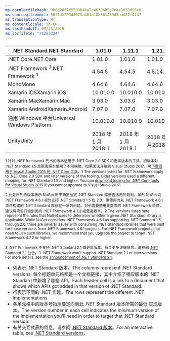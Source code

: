 ```yaml
---
ms.openlocfilehash: 9b8d28f7f5508b4ba7c46306b5e78aa3d53d95e0
ms.sourcegitcommit: 56f1d1203d0075a461a10a301459d3aa452f4f47
ms.translationtype: HT
ms.contentlocale: zh-CN
ms.lasthandoff: 09/25/2019
ms.locfileid: "71263334"
---
```

| <span data-ttu-id="1c5be-101">.NET Standard</span><span class="sxs-lookup"><span data-stu-id="1c5be-101">.NET Standard</span></span>              | <span data-ttu-id="1c5be-102">[1.0]</span><span class="sxs-lookup"><span data-stu-id="1c5be-102">[1.0]</span></span>  | <span data-ttu-id="1c5be-103">[1.1]</span><span class="sxs-lookup"><span data-stu-id="1c5be-103">[1.1]</span></span>  | <span data-ttu-id="1c5be-104">[1.2]</span><span class="sxs-lookup"><span data-stu-id="1c5be-104">[1.2]</span></span> | <span data-ttu-id="1c5be-105">[1.3]</span><span class="sxs-lookup"><span data-stu-id="1c5be-105">[1.3]</span></span> | <span data-ttu-id="1c5be-106">[1.4]</span><span class="sxs-lookup"><span data-stu-id="1c5be-106">[1.4]</span></span> | <span data-ttu-id="1c5be-107">[1.5]</span><span class="sxs-lookup"><span data-stu-id="1c5be-107">[1.5]</span></span>              | <span data-ttu-id="1c5be-108">[1.6]</span><span class="sxs-lookup"><span data-stu-id="1c5be-108">[1.6]</span></span>              | <span data-ttu-id="1c5be-109">[2.0]</span><span class="sxs-lookup"><span data-stu-id="1c5be-109">[2.0]</span></span>               | <span data-ttu-id="1c5be-110">[2.1]</span><span class="sxs-lookup"><span data-stu-id="1c5be-110">[2.1]</span></span> |
|----------------------------|--------|--------|-------|-------|-------|--------------------|--------------------|---------------------|---------------------
| <span data-ttu-id="1c5be-111">.NET Core</span><span class="sxs-lookup"><span data-stu-id="1c5be-111">.NET Core</span></span>                  | <span data-ttu-id="1c5be-112">1.0</span><span class="sxs-lookup"><span data-stu-id="1c5be-112">1.0</span></span>    | <span data-ttu-id="1c5be-113">1.0</span><span class="sxs-lookup"><span data-stu-id="1c5be-113">1.0</span></span>    | <span data-ttu-id="1c5be-114">1.0</span><span class="sxs-lookup"><span data-stu-id="1c5be-114">1.0</span></span>   | <span data-ttu-id="1c5be-115">1.0</span><span class="sxs-lookup"><span data-stu-id="1c5be-115">1.0</span></span>   | <span data-ttu-id="1c5be-116">1.0</span><span class="sxs-lookup"><span data-stu-id="1c5be-116">1.0</span></span>   | <span data-ttu-id="1c5be-117">1.0</span><span class="sxs-lookup"><span data-stu-id="1c5be-117">1.0</span></span>                | <span data-ttu-id="1c5be-118">1.0</span><span class="sxs-lookup"><span data-stu-id="1c5be-118">1.0</span></span>                | <span data-ttu-id="1c5be-119">2.0</span><span class="sxs-lookup"><span data-stu-id="1c5be-119">2.0</span></span>                 | <span data-ttu-id="1c5be-120">3.0</span><span class="sxs-lookup"><span data-stu-id="1c5be-120">3.0</span></span> |
| <span data-ttu-id="1c5be-121">.NET Framework <sup>1</sup></span><span class="sxs-lookup"><span data-stu-id="1c5be-121">.NET Framework <sup>1</sup></span></span>| <span data-ttu-id="1c5be-122">4.5</span><span class="sxs-lookup"><span data-stu-id="1c5be-122">4.5</span></span>    | <span data-ttu-id="1c5be-123">4.5</span><span class="sxs-lookup"><span data-stu-id="1c5be-123">4.5</span></span>    | <span data-ttu-id="1c5be-124">4.5.1</span><span class="sxs-lookup"><span data-stu-id="1c5be-124">4.5.1</span></span> | <span data-ttu-id="1c5be-125">4.6</span><span class="sxs-lookup"><span data-stu-id="1c5be-125">4.6</span></span>   | <span data-ttu-id="1c5be-126">4.6.1</span><span class="sxs-lookup"><span data-stu-id="1c5be-126">4.6.1</span></span> | <span data-ttu-id="1c5be-127">4.6.1 <sup>2</sup></span><span class="sxs-lookup"><span data-stu-id="1c5be-127">4.6.1 <sup>2</sup></span></span> | <span data-ttu-id="1c5be-128">4.6.1 <sup>2</sup></span><span class="sxs-lookup"><span data-stu-id="1c5be-128">4.6.1 <sup>2</sup></span></span> | <span data-ttu-id="1c5be-129">4.6.1 <sup>2</sup></span><span class="sxs-lookup"><span data-stu-id="1c5be-129">4.6.1 <sup>2</sup></span></span>  | <span data-ttu-id="1c5be-130">N/A<sup>3</sup></span><span class="sxs-lookup"><span data-stu-id="1c5be-130">N/A<sup>3</sup></span></span> |
| <span data-ttu-id="1c5be-131">Mono</span><span class="sxs-lookup"><span data-stu-id="1c5be-131">Mono</span></span>                       | <span data-ttu-id="1c5be-132">4.6</span><span class="sxs-lookup"><span data-stu-id="1c5be-132">4.6</span></span>    | <span data-ttu-id="1c5be-133">4.6</span><span class="sxs-lookup"><span data-stu-id="1c5be-133">4.6</span></span>    | <span data-ttu-id="1c5be-134">4.6</span><span class="sxs-lookup"><span data-stu-id="1c5be-134">4.6</span></span>   | <span data-ttu-id="1c5be-135">4.6</span><span class="sxs-lookup"><span data-stu-id="1c5be-135">4.6</span></span>   | <span data-ttu-id="1c5be-136">4.6</span><span class="sxs-lookup"><span data-stu-id="1c5be-136">4.6</span></span>   | <span data-ttu-id="1c5be-137">4.6</span><span class="sxs-lookup"><span data-stu-id="1c5be-137">4.6</span></span>                | <span data-ttu-id="1c5be-138">4.6</span><span class="sxs-lookup"><span data-stu-id="1c5be-138">4.6</span></span>                | <span data-ttu-id="1c5be-139">5.4</span><span class="sxs-lookup"><span data-stu-id="1c5be-139">5.4</span></span>                 | <span data-ttu-id="1c5be-140">6.4</span><span class="sxs-lookup"><span data-stu-id="1c5be-140">6.4</span></span> |
| <span data-ttu-id="1c5be-141">Xamarin.iOS</span><span class="sxs-lookup"><span data-stu-id="1c5be-141">Xamarin.iOS</span></span>                | <span data-ttu-id="1c5be-142">10.0</span><span class="sxs-lookup"><span data-stu-id="1c5be-142">10.0</span></span>   | <span data-ttu-id="1c5be-143">10.0</span><span class="sxs-lookup"><span data-stu-id="1c5be-143">10.0</span></span>   | <span data-ttu-id="1c5be-144">10.0</span><span class="sxs-lookup"><span data-stu-id="1c5be-144">10.0</span></span>  | <span data-ttu-id="1c5be-145">10.0</span><span class="sxs-lookup"><span data-stu-id="1c5be-145">10.0</span></span>  | <span data-ttu-id="1c5be-146">10.0</span><span class="sxs-lookup"><span data-stu-id="1c5be-146">10.0</span></span>  | <span data-ttu-id="1c5be-147">10.0</span><span class="sxs-lookup"><span data-stu-id="1c5be-147">10.0</span></span>               | <span data-ttu-id="1c5be-148">10.0</span><span class="sxs-lookup"><span data-stu-id="1c5be-148">10.0</span></span>               | <span data-ttu-id="1c5be-149">10.14</span><span class="sxs-lookup"><span data-stu-id="1c5be-149">10.14</span></span>               | <span data-ttu-id="1c5be-150">12.16</span><span class="sxs-lookup"><span data-stu-id="1c5be-150">12.16</span></span> |
| <span data-ttu-id="1c5be-151">Xamarin.Mac</span><span class="sxs-lookup"><span data-stu-id="1c5be-151">Xamarin.Mac</span></span>                | <span data-ttu-id="1c5be-152">3.0</span><span class="sxs-lookup"><span data-stu-id="1c5be-152">3.0</span></span>    | <span data-ttu-id="1c5be-153">3.0</span><span class="sxs-lookup"><span data-stu-id="1c5be-153">3.0</span></span>    | <span data-ttu-id="1c5be-154">3.0</span><span class="sxs-lookup"><span data-stu-id="1c5be-154">3.0</span></span>   | <span data-ttu-id="1c5be-155">3.0</span><span class="sxs-lookup"><span data-stu-id="1c5be-155">3.0</span></span>   | <span data-ttu-id="1c5be-156">3.0</span><span class="sxs-lookup"><span data-stu-id="1c5be-156">3.0</span></span>   | <span data-ttu-id="1c5be-157">3.0</span><span class="sxs-lookup"><span data-stu-id="1c5be-157">3.0</span></span>                | <span data-ttu-id="1c5be-158">3.0</span><span class="sxs-lookup"><span data-stu-id="1c5be-158">3.0</span></span>                | <span data-ttu-id="1c5be-159">3.8</span><span class="sxs-lookup"><span data-stu-id="1c5be-159">3.8</span></span>                 | <span data-ttu-id="1c5be-160">5.16</span><span class="sxs-lookup"><span data-stu-id="1c5be-160">5.16</span></span> |
| <span data-ttu-id="1c5be-161">Xamarin.Android</span><span class="sxs-lookup"><span data-stu-id="1c5be-161">Xamarin.Android</span></span>            | <span data-ttu-id="1c5be-162">7.0</span><span class="sxs-lookup"><span data-stu-id="1c5be-162">7.0</span></span>    | <span data-ttu-id="1c5be-163">7.0</span><span class="sxs-lookup"><span data-stu-id="1c5be-163">7.0</span></span>    | <span data-ttu-id="1c5be-164">7.0</span><span class="sxs-lookup"><span data-stu-id="1c5be-164">7.0</span></span>   | <span data-ttu-id="1c5be-165">7.0</span><span class="sxs-lookup"><span data-stu-id="1c5be-165">7.0</span></span>   | <span data-ttu-id="1c5be-166">7.0</span><span class="sxs-lookup"><span data-stu-id="1c5be-166">7.0</span></span>   | <span data-ttu-id="1c5be-167">7.0</span><span class="sxs-lookup"><span data-stu-id="1c5be-167">7.0</span></span>                | <span data-ttu-id="1c5be-168">7.0</span><span class="sxs-lookup"><span data-stu-id="1c5be-168">7.0</span></span>                | <span data-ttu-id="1c5be-169">8.0</span><span class="sxs-lookup"><span data-stu-id="1c5be-169">8.0</span></span>                 | <span data-ttu-id="1c5be-170">10.0</span><span class="sxs-lookup"><span data-stu-id="1c5be-170">10.0</span></span> |
| <span data-ttu-id="1c5be-171">通用 Windows 平台</span><span class="sxs-lookup"><span data-stu-id="1c5be-171">Universal Windows Platform</span></span> | <span data-ttu-id="1c5be-172">10.0</span><span class="sxs-lookup"><span data-stu-id="1c5be-172">10.0</span></span>   | <span data-ttu-id="1c5be-173">10.0</span><span class="sxs-lookup"><span data-stu-id="1c5be-173">10.0</span></span>   | <span data-ttu-id="1c5be-174">10.0</span><span class="sxs-lookup"><span data-stu-id="1c5be-174">10.0</span></span>  | <span data-ttu-id="1c5be-175">10.0</span><span class="sxs-lookup"><span data-stu-id="1c5be-175">10.0</span></span>  | <span data-ttu-id="1c5be-176">10.0</span><span class="sxs-lookup"><span data-stu-id="1c5be-176">10.0</span></span>  | <span data-ttu-id="1c5be-177">10.0.16299</span><span class="sxs-lookup"><span data-stu-id="1c5be-177">10.0.16299</span></span>         | <span data-ttu-id="1c5be-178">10.0.16299</span><span class="sxs-lookup"><span data-stu-id="1c5be-178">10.0.16299</span></span>         | <span data-ttu-id="1c5be-179">10.0.16299</span><span class="sxs-lookup"><span data-stu-id="1c5be-179">10.0.16299</span></span>          | <span data-ttu-id="1c5be-180">待定</span><span class="sxs-lookup"><span data-stu-id="1c5be-180">TBD</span></span> |
| <span data-ttu-id="1c5be-181">Unity</span><span class="sxs-lookup"><span data-stu-id="1c5be-181">Unity</span></span>                      | <span data-ttu-id="1c5be-182">2018 年 1 月</span><span class="sxs-lookup"><span data-stu-id="1c5be-182">2018.1</span></span> | <span data-ttu-id="1c5be-183">2018 年 1 月</span><span class="sxs-lookup"><span data-stu-id="1c5be-183">2018.1</span></span> | <span data-ttu-id="1c5be-184">2018 年 1 月</span><span class="sxs-lookup"><span data-stu-id="1c5be-184">2018.1</span></span>| <span data-ttu-id="1c5be-185">2018 年 1 月</span><span class="sxs-lookup"><span data-stu-id="1c5be-185">2018.1</span></span>| <span data-ttu-id="1c5be-186">2018 年 1 月</span><span class="sxs-lookup"><span data-stu-id="1c5be-186">2018.1</span></span>| <span data-ttu-id="1c5be-187">2018 年 1 月</span><span class="sxs-lookup"><span data-stu-id="1c5be-187">2018.1</span></span>             |  <span data-ttu-id="1c5be-188">2018 年 1 月</span><span class="sxs-lookup"><span data-stu-id="1c5be-188">2018.1</span></span>            | <span data-ttu-id="1c5be-189">2018 年 1 月</span><span class="sxs-lookup"><span data-stu-id="1c5be-189">2018.1</span></span>              | <span data-ttu-id="1c5be-190">待定</span><span class="sxs-lookup"><span data-stu-id="1c5be-190">TBD</span></span> |

<span data-ttu-id="1c5be-191"><sup>1 针对 .NET framework 列出的版本适用于 .NET Core 2.0 SDK 和更高版本的工具。旧版本对 .NET Standard 1.5 及更高版本使用了不同映射。如果无法升级到 Visual Studio 2017，可[下载适用于 Visual Studio 2015 的 .NET Core 工具](https://github.com/dotnet/core/blob/master/release-notes/download-archive.md)。</sup></span><span class="sxs-lookup"><span data-stu-id="1c5be-191"><sup>1 The versions listed for .NET Framework apply to .NET Core 2.0 SDK and later versions of the tooling. Older versions used a different mapping for .NET Standard 1.5 and higher. You can [download tooling for .NET Core tools for Visual Studio 2015](https://github.com/dotnet/core/blob/master/release-notes/download-archive.md) if you cannot upgrade to Visual Studio 2017.</sup></span></span>

<span data-ttu-id="1c5be-192"><sup>2 此处所列的版本表示 NuGet 用于确定给定 .NET Standard 库是否适用的规则。虽然 NuGet 将 .NET Framework 4.6.1 视为支持 .NET Standard 1.5 到 2.0，但使用为从 .NET Framework 4.6.1 项目构建的 .NET Standard 库存在一系列问题。对于需要使用此类库的 .NET Framework 项目，建议将项目升级到面向 .NET Framework 4.7.2 或更高版本。</sup></span><span class="sxs-lookup"><span data-stu-id="1c5be-192"><sup>2 The versions listed here represent the rules that NuGet uses to determine whether a given .NET Standard library is applicable. While NuGet considers .NET Framework 4.6.1 as supporting .NET Standard 1.5 through 2.0, there are several issues with consuming .NET Standard libraries that were built for those versions from .NET Framework 4.6.1 projects. For .NET Framework projects that need to use such libraries, we recommend that you upgrade the project to target .NET Framework 4.7.2 or higher.</sup></span></span>

<span data-ttu-id="1c5be-193"><sup>3 .NET Framework 不支持 .NET Standard 2.1 或更高版本。有关更多详细信息，请参阅 [.NET Standard 2.1 公告](https://devblogs.microsoft.com/dotnet/announcing-net-standard-2-1/)。</sup></span><span class="sxs-lookup"><span data-stu-id="1c5be-193"><sup>3 .NET Framework won't support .NET Standard 2.1 or later versions. For more details, see the [announcement of .NET Standard 2.1](https://devblogs.microsoft.com/dotnet/announcing-net-standard-2-1/).</sup></span></span>

- <span data-ttu-id="1c5be-194">列表示 .NET Standard 版本。</span><span class="sxs-lookup"><span data-stu-id="1c5be-194">The columns represent .NET Standard versions.</span></span> <span data-ttu-id="1c5be-195">每个标题单元格都是一个文档链接，其中介绍了相应版本的 .NET Standard 中新增了哪些 API。</span><span class="sxs-lookup"><span data-stu-id="1c5be-195">Each header cell is a link to a document that shows which APIs got added in that version of .NET Standard.</span></span>
- <span data-ttu-id="1c5be-196">行表示不同的 .NET 实现。</span><span class="sxs-lookup"><span data-stu-id="1c5be-196">The rows represent the different .NET implementations.</span></span>
- <span data-ttu-id="1c5be-197">各单元格中的版本号指示要定向到此 .NET Standard 版本所需的最低  实现版本。</span><span class="sxs-lookup"><span data-stu-id="1c5be-197">The version number in each cell indicates the *minimum* version of the implementation you'll need in order to target that .NET Standard version.</span></span>
- <span data-ttu-id="1c5be-198">有关交互式表的信息，请参阅 [.NET Standard 版本](https://dotnet.microsoft.com/platform/dotnet-standard#versions)。</span><span class="sxs-lookup"><span data-stu-id="1c5be-198">For an interactive table, see [.NET Standard versions](https://dotnet.microsoft.com/platform/dotnet-standard#versions).</span></span>

[1.0]: https://github.com/dotnet/standard/blob/master/docs/versions/netstandard1.0.md
[1.1]: https://github.com/dotnet/standard/blob/master/docs/versions/netstandard1.1.md
[1.2]: https://github.com/dotnet/standard/blob/master/docs/versions/netstandard1.2.md
[1.3]: https://github.com/dotnet/standard/blob/master/docs/versions/netstandard1.3.md
[1.4]: https://github.com/dotnet/standard/blob/master/docs/versions/netstandard1.4.md
[1.5]: https://github.com/dotnet/standard/blob/master/docs/versions/netstandard1.5.md
[1.6]: https://github.com/dotnet/standard/blob/master/docs/versions/netstandard1.6.md
[2.0]: https://github.com/dotnet/standard/blob/master/docs/versions/netstandard2.0.md
[2.1]: https://github.com/dotnet/standard/blob/master/docs/versions/netstandard2.1.md
